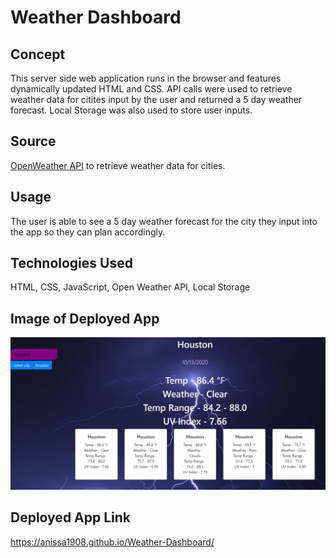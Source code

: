 # Weather Dashboard

## Concept
This server side web application runs in the browser and features dynamically updated HTML and CSS. API calls were used to retrieve weather data for citites input by the user and returned a 5 day weather forecast. Local Storage was also used to store user inputs.

## Source

[OpenWeather API](https://openweathermap.org/api) to retrieve weather data for cities. 

## Usage

The user is able to see a 5 day weather forecast for the city they input into the app so they can plan accordingly.

## Technologies Used
HTML, CSS, JavaScript, Open Weather API, Local Storage

## Image of Deployed App

<img src="Houston.png">

## Deployed App Link

https://anissa1908.github.io/Weather-Dashboard/


